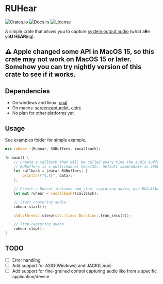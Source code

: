 # RUHear
[![Crates.io](https://img.shields.io/crates/v/ruhear)](https://crates.io/crates/ruhear)
[![Docs.rs](https://docs.rs/ruhear/badge.svg)](https://docs.rs/ruhear)
![License](https://img.shields.io/crates/l/ruhear)

A simple crate that allows you to capture <ins>system output audio</ins> (what a**R**e yo**U** **HEAR**ing).

## ⚠️ Apple changed some API in MacOS 15, so this crate may not work on MacOS 15 or later. Somehow you can try nightly version of this crate to see if it works.


## Dependencies
- On windows and linux: [cpal](https://crates.io/crates/cpal)
- On macos: [screencapturekit](https://crates.io/crates/screencapturekit), [cidre](https://github.com/yury/cidre)
- No plan for other platforms yet

## Usage
See examples folder for simple example.
```rust
use ruhear::{Ruhear, RUBuffers, rucallback};

fn main() {
    // Create a callback that will be called every time the audio buffers are ready
    // RUBuffers is a multichannel Vec<f32>. Default sampleRate is 48000Hz on Windows and macOS and 44100Hz on Linux.
    let callback = |data: RUBuffers| {
        println!("{:?}", data);
    };

    // Create a Ruhear instance and start capturing audio, use RUCallback! macro to create a thread-safe callback
    let mut ruhear = rucallback!(callback);

    // Start capturing audio
    ruhear.start();

    std::thread::sleep(std::time::Duration::from_secs(5));

    // Stop capturing audio
    ruhear.stop();
}
```

## TODO
- [ ] Error handling
- [ ] Add support for ASIO(Windows) and JACK(Linux)
- [ ] Add support for fine-grained control capturing audio like from a specific application/device
